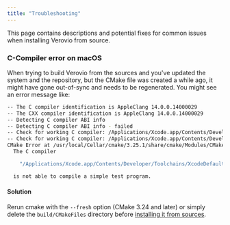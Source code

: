 ```yaml
---
title: "Troubleshooting"
---
```


This page contains descriptions and potential fixes for common issues when installing Verovio from source. 

### C-Compiler error on macOS

When trying to build Verovio from the sources and you've updated the system and the repository, but the CMake file was created a while ago, it might have gone out-of-sync and needs to be regenerated. You might see an error message like:

```bash
-- The C compiler identification is AppleClang 14.0.0.14000029
-- The CXX compiler identification is AppleClang 14.0.0.14000029
-- Detecting C compiler ABI info
-- Detecting C compiler ABI info - failed
-- Check for working C compiler: /Applications/Xcode.app/Contents/Developer/Toolchains/XcodeDefault.xctoolchain/usr/bin/cc
-- Check for working C compiler: /Applications/Xcode.app/Contents/Developer/Toolchains/XcodeDefault.xctoolchain/usr/bin/cc - broken
CMake Error at /usr/local/Cellar/cmake/3.25.1/share/cmake/Modules/CMakeTestCCompiler.cmake:70 (message):
  The C compiler

    "/Applications/Xcode.app/Contents/Developer/Toolchains/XcodeDefault.xctoolchain/usr/bin/cc"

  is not able to compile a simple test program.
```

#### Solution

Rerun cmake with the `--fresh` option (CMake 3.24 and later) or simply delete the `build/CMakeFiles` directory before [installing it from sources](/installing-or-building-from-sources/command-line.html).
